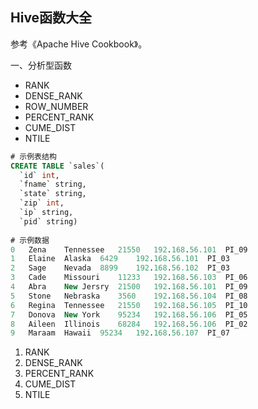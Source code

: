 ## Hive函数大全

参考《Apache Hive Cookbook》。

一、分析型函数

- RANK
- DENSE_RANK
- ROW_NUMBER
- PERCENT_RANK
- CUME_DIST
- NTILE

```sql
# 示例表结构
CREATE TABLE `sales`(
  `id` int,
  `fname` string,
  `state` string,
  `zip` int,
  `ip` string,
  `pid` string)
  
# 示例数据
0	Zena	Tennessee	21550	192.168.56.101	PI_09
1	Elaine	Alaska	6429	192.168.56.101	PI_03
2	Sage	Nevada	8899	192.168.56.102	PI_03
3	Cade	Missouri	11233	192.168.56.103	PI_06
4	Abra	New Jersry	21500	192.168.56.101	PI_09
5	Stone	Nebraska	3560	192.168.56.104	PI_08
6	Regina	Tennessee	21550	192.168.56.105	PI_10
7	Donova	New York	95234	192.168.56.106	PI_05
8	Aileen	Illinois	68284	192.168.56.106	PI_02
9	Maraam	Hawaii	95234	192.168.56.107	PI_07
```

1. RANK
2. DENSE_RANK
3. PERCENT_RANK
4. CUME_DIST
5. NTILE